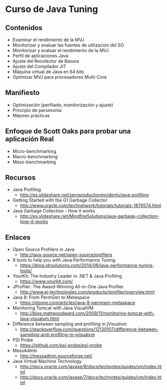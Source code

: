 # Curso de Java Tuning

## Contenidos

- Examinar el rendimiento de la MVJ
- Monitorizar y evaluar las fuentes de utilización del SO
- Monitorizar y evaluar el rendimiento de la MVJ
- Perfíl de aplicaciones Java
- Ajuste del Recolector de Basura
- Ajuste del Compilador JIT
- Máquina vírtual de Java en 64 bits
- Optimizar MVJ para procesadores Multi-Core

## Manifiesto

- Optimización (perfilado, monitorización y ajuste)
- Principio de parsimonia
- Mejores prácticas

## Enfoque de Scott Oaks para probar una aplicación Real

- Micro-benchmarking
- Macro-benchmarking
- Meso-benchmarking

## Recursos

- Java Profiling 
	- http://es.slideshare.net/zeroproductionincidents/java-profiling
- Getting Started with the G1 Garbage Collector
	- http://www.oracle.com/technetwork/tutorials/tutorials-1876574.html	
- Java Garbage Collection - How it works 
	- http://es.slideshare.net/MindfireSolutions/java-garbage-collection-how-it-works

## Enlaces

- Open Source Profilers in Java
	- http://java-source.net/open-source/profilers
- 9 tools to help you with Java Performance Tuning
	- https://blog.idrsolutions.com/2014/06/java-performance-tuning-tools/
- YourKit: The Industry Leader in .NET & Java Profiling
	- https://www.yourkit.com/
- JProfiler: The Award-Winning All-in-One Java Profiler
	- http://www.ej-technologies.com/products/jprofiler/overview.html
- Java 8: From PermGen to Metaspace 
	- https://dzone.com/articles/java-8-permgen-metaspace
- Monitoring Tomcat with Java VisualVM 
	- http://blog.mattwoodward.com/2009/11/monitoring-tomcat-with-java-visualvm.html
- Difference between sampling and profiling in jVisualvm
	- http://stackoverflow.com/questions/12130107/difference-between-sampling-and-profiling-in-jvisualvm
- PSI Probe
	- https://github.com/psi-probe/psi-probe
- MessAdmin
	- http://messadmin.sourceforge.net/
- Java Virtual Machine Technology
	- http://docs.oracle.com/javase/8/docs/technotes/guides/vm/index.html
	- http://docs.oracle.com/javase/7/docs/technotes/guides/vm/index.html
